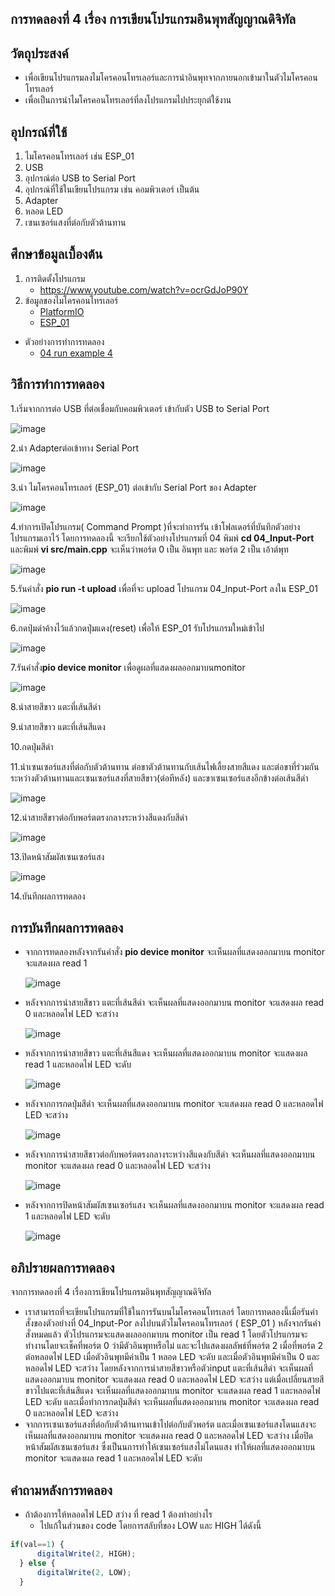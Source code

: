 ## การทดลองที่ 4 เรื่อง การเขียนโปรแกรมอินพุทสัญญาณดิจิทัล

## วัตถุประสงค์
*  เพื่อเขียนโปรแกรมลงไมโครคอนโทรเลอร์และการนำอินพุทจากภายนอกเข้ามาในตัวไมโครคอนโทรเลอร์
*  เพื่อเป็นการนำไมโครคอนโทรเลอร์ที่ลงโปรแกรมไปประยุกต์ใช้งาน

## อุปกรณ์ที่ใช้
1.	ไมโครคอนโทรเลอร์ เช่น  ESP_01
2.	USB
3.	อุปกรณ์ต่อ USB to Serial Port
4.	อุปกรณ์ที่ใช้ในเขียนโปรแกรม เช่น คอมพิวเตอร์ เป็นต้น
5.	Adapter
6.	หลอด LED 
7.	เซนเซอร์แสงที่ต่อกับตัวต้านทาน

## ศึกษาข้อมูลเบื้องต้น
1. การติดตั้งโปรแกรม
   * https://www.youtube.com/watch?v=ocrGdJoP90Y
2. ข้อมูลของไมโครคอนโทรเลอร์
   * [PlatformIO]( https://platformio.org/ )
   * [ESP_01](https://docs.platformio.org/en/latest/boards/espressif8266/esp01_1m.html)

* ตัวอย่างการทำการทดลอง
  * [04 run example 4](https://youtu.be/nFqoZT26U5k)

## วิธีการทำการทดลอง 
1.เริ่มจากการต่อ USB ที่ต่อเชื่อมกับคอมพิวเตอร์ เข้ากับตัว USB to Serial Port

  ![image](https://user-images.githubusercontent.com/80879777/112014167-386fc300-8b5d-11eb-9ae9-118774ac8e2d.png)

2.นำ Adapterต่อเข้าทาง Serial Port
  
  ![image](https://user-images.githubusercontent.com/80879777/112043443-43d1e700-8b7b-11eb-983a-67b0a39824c3.png)

3.นำ ไมโครคอนโทรเลอร์ (ESP_01) ต่อเข้ากับ Serial Port ของ Adapter

  ![image](https://user-images.githubusercontent.com/80879777/112147201-ff902680-8c0e-11eb-8274-0fb6d960cd86.png)

4.ทำการเปิดโปรแกรม( Command Prompt )ที่จะทำการรัน เข้าโฟลเดอร์ที่บันทึกตัวอย่างโปรแกรมเอาไว้ โดยการทดลองนี้ จะเรียกใช้ตัวอย่างโปรแกรมที่ 04 พิมพ์ **cd 04_Input-Port**  และพิมพ์  **vi src/main.cpp** จะเห็นว่าพอร์ต 0 เป็น อินพุท และ พอร์ต 2 เป็น เอ้าต์พุท 

  ![image](https://user-images.githubusercontent.com/80879777/112147335-2b131100-8c0f-11eb-9474-abf8b517108d.png)

5.รันคำสั่ง **pio run -t upload** เพื่อที่จะ upload โปรแกรม  04_Input-Port ลงใน ESP_01

  ![image](https://user-images.githubusercontent.com/80879777/112147450-50a01a80-8c0f-11eb-8e9d-5f47aeaf0779.png)

6.กดปุ่มดำค้างไว้แล้วกดปุ่มแดง(reset) เพื่อให้ ESP_01 รับโปรแกรมใหม่เข้าไป 

  ![image](https://user-images.githubusercontent.com/80879777/112147519-61509080-8c0f-11eb-9525-0a75cca2f90c.png)

7.รันคำสั่ง**pio device monitor** เพื่อดูผลที่แสดงผลออกมาบนmonitor 

  ![image](https://user-images.githubusercontent.com/80879777/112147554-6f061600-8c0f-11eb-88b6-23f8ec5c24ec.png)

8.นำสายสีขาว แตะที่เส้นสีดำ

9.นำสายสีขาว แตะที่เส้นสีแดง

10.กดปุ่มสีดำ

11.นำเซนเซอร์แสงที่ต่อกับตัวต้านทาน ต่อขาตัวต้านทานกับเส้นไฟเลี้ยงสายสีแดง และต่อขาที่ร่วมกันระหว่างตัวต้านทานและเซนเซอร์แสงที่สายสีขาว(ต่อทีหลัง) และขาเซนเซอร์แสงอีกข้างต่อเส้นสีดำ

  ![image](https://user-images.githubusercontent.com/80879777/112149358-78907d80-8c11-11eb-8795-cd4b57cb2170.png)

12.นำสายสีขาวต่อกับพอร์ตตรงกลางระหว่างสีแดงกับสีดำ 

  ![image](https://user-images.githubusercontent.com/80879777/112149430-8ba34d80-8c11-11eb-8559-1378b45b88b1.png)

13.ปิดหน้าสัมผัสเซนเซอร์แสง
  
  ![image](https://user-images.githubusercontent.com/80879777/112149618-c1483680-8c11-11eb-8480-8424cc909f6b.png)
  
14.บันทึกผลการทดลอง

## การบันทึกผลการทดลอง
* จากการทดลองหลังจากรันคำสั่ง **pio device monitor** จะเห็นผลที่แสดงออกมาบน monitor จะแสดงผล read 1  

  ![image](https://user-images.githubusercontent.com/80879777/112150846-26505c00-8c13-11eb-98ac-b3df2df6b32c.png)

* หลังจากการนำสายสีขาว แตะที่เส้นสีดำ จะเห็นผลที่แสดงออกมาบน monitor จะแสดงผล read 0 และหลอดไฟ LED  	จะสว่าง  
  
  ![image](https://user-images.githubusercontent.com/80879777/112150815-1a649a00-8c13-11eb-84ec-60d1eeb4ddce.png)

* หลังจากการนำสายสีขาว แตะที่เส้นสีแดง จะเห็นผลที่แสดงออกมาบน monitor จะแสดงผล read 1 และหลอดไฟ LED จะดับ

  ![image](https://user-images.githubusercontent.com/80879777/112150762-0c167e00-8c13-11eb-960f-096d8be4fcf2.png)

* หลังจากการกดปุ่มสีดำ จะเห็นผลที่แสดงออกมาบน monitor จะแสดงผล read 0 และหลอดไฟ LED จะสว่าง  

  ![image](https://user-images.githubusercontent.com/80879777/112150698-facd7180-8c12-11eb-99ad-ccb152383909.png)

 
* หลังจากการนำสายสีขาวต่อกับพอร์ตตรงกลางระหว่างสีแดงกับสีดำ จะเห็นผลที่แสดงออกมาบน monitor จะแสดงผล read 0 และหลอดไฟ LED จะสว่าง  
 
  ![image](https://user-images.githubusercontent.com/80879777/112150658-ec7f5580-8c12-11eb-9719-5148abfd2452.png)

* หลังจากการปิดหน้าสัมผัสเซนเซอร์แสง จะเห็นผลที่แสดงออกมาบน monitor จะแสดงผล read 1 และหลอดไฟ LED จะดับ
  
  ![image](https://user-images.githubusercontent.com/80879777/112150588-dbcedf80-8c12-11eb-9377-87f4e341b063.png)

## อภิปรายผลการทดลอง
จากการทดลองที่ 4 เรื่องการเขียนโปรแกรมอินพุทสัญญาณดิจิทัล 
* เราสามารถที่จะเขียนโปรแกรมที่ใช้ในการรันบนไมโครคอนโทรเลอร์ โดยการทดลองนี้เมื่อรันคำสั่งของตัวอย่างที่ 04_Input-Por ลงไปบนตัวไมโครคอนโทรเลอร์ ( ESP_01 ) หลังจากรันคำสั่งหมดแล้ว  ตัวโปรแกรมจะแสดงผลออกมาบน monitor เป็น read 1  โดยตัวโปรแกรมจะทำงานโดยจะเช็คที่พอร์ต 0 ว่ามีตัวอินพุทหรือไม่ และจะไปแสดงผลลัพธ์ที่พอร์ต 2 เมื่อที่พอร์ต 2 ต่อหลอดไฟ LED เมื่อตัวอินพุทมีค่าเป็น 1 หลอด LED จะดับ และเมื่อตัวอินพุทมีค่าเป็น 0 และหลอดไฟ LED จะสว่าง โดยหลังจากการนำสายสีขาวหรือตัวinput แตะที่เส้นสีดำ จะเห็นผลที่แสดงออกมาบน monitor จะแสดงผล read 0 และหลอดไฟ LED  จะสว่าง แต่เมื่อเปลี่ยนสายสีขาวไปแตะที่เส้นสีแดง จะเห็นผลที่แสดงออกมาบน monitor จะแสดงผล read 1 และหลอดไฟ LED จะดับ และเมื่อทำการกดปุ่มสีดำ จะเห็นผลที่แสดงออกมาบน monitor จะแสดงผล read 0 และหลอดไฟ LED จะสว่าง   
* จากการเซนเซอร์แสงที่ต่อกับตัวต้านทานเข้าไปต่อกับตัวพอร์ต และเมื่อเซนเซอร์แสงโดนแสงจะเห็นผลที่แสดงออกมาบน monitor จะแสดงผล read 0 และหลอดไฟ LED จะสว่าง  เมื่อปิดหน้าสัมผัสเซนเซอร์แสง ซึ่งเป็นนการทำให้เซนเซอร์แสงไม่โดนแสง ทำให้ผลที่แสดงออกมาบน monitor จะแสดงผล read 1 และหลอดไฟ LED จะดับ

## คำถามหลังการทดลอง 
   * ถ้าต้องการให้หลอดไฟ LED สว่าง ที่ read 1 ต้องทำอย่างไร
     * ไปแก้ในส่วนของ code โดยการสลับที่ของ LOW และ HIGH ได้ดังนี้
  ```javascript
  if(val==1) {
		digitalWrite(2, HIGH);
	} else {
		digitalWrite(2, LOW);
	}
 ```
